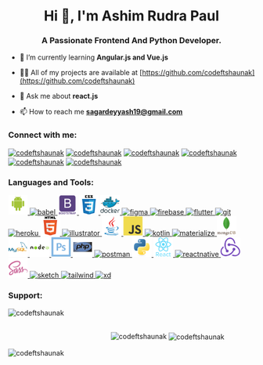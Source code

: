 <h1 align="center">Hi 👋, I'm Ashim Rudra Paul</h1>
<h3 align="center">A Passionate Frontend And Python Developer.</h3>

- 🌱 I’m currently learning **Angular.js and Vue.js**

- 👨‍💻 All of my projects are available at [https://github.com/codeftshaunak](https://github.com/codeftshaunak)

- 💬 Ask me about **react.js**

- 📫 How to reach me **sagardeyyash19@gmail.com**

<h3 align="left">Connect with me:</h3>
<p align="left">
        <a href="https://codepen.io/codeftshaunak" target="blank"><img align="center"
                        src="https://raw.githubusercontent.com/rahuldkjain/github-profile-readme-generator/master/src/images/icons/Social/codepen.svg"
                        alt="codeftshaunak" height="30" width="40" /></a>
        <a href="https://twitter.com/codeftshaunak" target="blank"><img align="center"
                        src="https://raw.githubusercontent.com/rahuldkjain/github-profile-readme-generator/master/src/images/icons/Social/twitter.svg"
                        alt="codeftshaunak" height="30" width="40" /></a>
        <a href="https://linkedin.com/in/codeftshaunak" target="blank"><img align="center"
                        src="https://raw.githubusercontent.com/rahuldkjain/github-profile-readme-generator/master/src/images/icons/Social/linked-in-alt.svg"
                        alt="codeftshaunak" height="30" width="40" /></a>
        <a href="https://codesandbox.com/codeftshaunak" target="blank"><img align="center"
                        src="https://cdn.jsdelivr.net/npm/simple-icons@3.0.1/icons/codesandbox.svg" alt="codeftshaunak"
                        height="30" width="40" /></a>
        <a href="https://fb.com/codeftshaunak" target="blank"><img align="center"
                        src="https://raw.githubusercontent.com/rahuldkjain/github-profile-readme-generator/master/src/images/icons/Social/facebook.svg"
                        alt="codeftshaunak" height="30" width="40" /></a>
        <a href="https://instagram.com/codeftshaunak" target="blank"><img align="center"
                        src="https://raw.githubusercontent.com/rahuldkjain/github-profile-readme-generator/master/src/images/icons/Social/instagram.svg"
                        alt="codeftshaunak" height="30" width="40" /></a>
</p>

<h3 align="left">Languages and Tools:</h3>
<p align="left"> <a href="https://developer.android.com" target="_blank"> <img
                        src="https://raw.githubusercontent.com/devicons/devicon/master/icons/android/android-original-wordmark.svg"
                        alt="android" width="40" height="40" /> </a> <a href="https://babeljs.io/" target="_blank"> <img
                        src="https://www.vectorlogo.zone/logos/babeljs/babeljs-icon.svg" alt="babel" width="40"
                        height="40" /> </a> <a href="https://getbootstrap.com" target="_blank"> <img
                        src="https://raw.githubusercontent.com/devicons/devicon/master/icons/bootstrap/bootstrap-plain-wordmark.svg"
                        alt="bootstrap" width="40" height="40" /> </a> <a href="https://www.w3schools.com/css/"
                target="_blank"> <img
                        src="https://raw.githubusercontent.com/devicons/devicon/master/icons/css3/css3-original-wordmark.svg"
                        alt="css3" width="40" height="40" /> </a> <a href="https://www.docker.com/" target="_blank">
                <img src="https://raw.githubusercontent.com/devicons/devicon/master/icons/docker/docker-original-wordmark.svg"
                        alt="docker" width="40" height="40" /> </a> <a href="https://www.figma.com/" target="_blank">
                <img src="https://www.vectorlogo.zone/logos/figma/figma-icon.svg" alt="figma" width="40" height="40" />
        </a> <a href="https://firebase.google.com/" target="_blank"> <img
                        src="https://www.vectorlogo.zone/logos/firebase/firebase-icon.svg" alt="firebase" width="40"
                        height="40" /> </a> <a href="https://flutter.dev" target="_blank"> <img
                        src="https://www.vectorlogo.zone/logos/flutterio/flutterio-icon.svg" alt="flutter" width="40"
                        height="40" /> </a> <a href="https://git-scm.com/" target="_blank"> <img
                        src="https://www.vectorlogo.zone/logos/git-scm/git-scm-icon.svg" alt="git" width="40"
                        height="40" /> </a> <a href="https://heroku.com" target="_blank"> <img
                        src="https://www.vectorlogo.zone/logos/heroku/heroku-icon.svg" alt="heroku" width="40"
                        height="40" /> </a> <a href="https://www.w3.org/html/" target="_blank"> <img
                        src="https://raw.githubusercontent.com/devicons/devicon/master/icons/html5/html5-original-wordmark.svg"
                        alt="html5" width="40" height="40" /> </a> <a
                href="https://www.adobe.com/in/products/illustrator.html" target="_blank"> <img
                        src="https://www.vectorlogo.zone/logos/adobe_illustrator/adobe_illustrator-icon.svg"
                        alt="illustrator" width="40" height="40" /> </a> <a href="https://www.java.com" target="_blank">
                <img src="https://raw.githubusercontent.com/devicons/devicon/master/icons/java/java-original.svg"
                        alt="java" width="40" height="40" /> </a> <a
                href="https://developer.mozilla.org/en-US/docs/Web/JavaScript" target="_blank"> <img
                        src="https://raw.githubusercontent.com/devicons/devicon/master/icons/javascript/javascript-original.svg"
                        alt="javascript" width="40" height="40" /> </a> <a href="https://kotlinlang.org"
                target="_blank"> <img src="https://www.vectorlogo.zone/logos/kotlinlang/kotlinlang-icon.svg"
                        alt="kotlin" width="40" height="40" /> </a> <a href="https://materializecss.com/"
                target="_blank"> <img
                        src="https://raw.githubusercontent.com/prplx/svg-logos/5585531d45d294869c4eaab4d7cf2e9c167710a9/svg/materialize.svg"
                        alt="materialize" width="40" height="40" /> </a> <a href="https://www.mongodb.com/"
                target="_blank"> <img
                        src="https://raw.githubusercontent.com/devicons/devicon/master/icons/mongodb/mongodb-original-wordmark.svg"
                        alt="mongodb" width="40" height="40" /> </a> <a href="https://www.mysql.com/" target="_blank">
                <img src="https://raw.githubusercontent.com/devicons/devicon/master/icons/mysql/mysql-original-wordmark.svg"
                        alt="mysql" width="40" height="40" /> </a> <a href="https://nodejs.org" target="_blank"> <img
                        src="https://raw.githubusercontent.com/devicons/devicon/master/icons/nodejs/nodejs-original-wordmark.svg"
                        alt="nodejs" width="40" height="40" /> </a> <a href="https://www.photoshop.com/en"
                target="_blank"> <img
                        src="https://raw.githubusercontent.com/devicons/devicon/master/icons/photoshop/photoshop-line.svg"
                        alt="photoshop" width="40" height="40" /> </a> <a href="https://www.php.net" target="_blank">
                <img src="https://raw.githubusercontent.com/devicons/devicon/master/icons/php/php-original.svg"
                        alt="php" width="40" height="40" /> </a> <a href="https://postman.com" target="_blank"> <img
                        src="https://www.vectorlogo.zone/logos/getpostman/getpostman-icon.svg" alt="postman" width="40"
                        height="40" /> </a> <a href="https://www.python.org" target="_blank"> <img
                        src="https://raw.githubusercontent.com/devicons/devicon/master/icons/python/python-original.svg"
                        alt="python" width="40" height="40" /> </a> <a href="https://reactjs.org/" target="_blank"> <img
                        src="https://raw.githubusercontent.com/devicons/devicon/master/icons/react/react-original-wordmark.svg"
                        alt="react" width="40" height="40" /> </a> <a href="https://reactnative.dev/" target="_blank">
                <img src="https://reactnative.dev/img/header_logo.svg" alt="reactnative" width="40" height="40" /> </a>
        <a href="https://redux.js.org" target="_blank"> <img
                        src="https://raw.githubusercontent.com/devicons/devicon/master/icons/redux/redux-original.svg"
                        alt="redux" width="40" height="40" /> </a> <a href="https://sass-lang.com" target="_blank"> <img
                        src="https://raw.githubusercontent.com/devicons/devicon/master/icons/sass/sass-original.svg"
                        alt="sass" width="40" height="40" /> </a> <a href="https://www.sketch.com/" target="_blank">
                <img src="https://www.vectorlogo.zone/logos/sketchapp/sketchapp-icon.svg" alt="sketch" width="40"
                        height="40" /> </a> <a href="https://tailwindcss.com/" target="_blank"> <img
                        src="https://www.vectorlogo.zone/logos/tailwindcss/tailwindcss-icon.svg" alt="tailwind"
                        width="40" height="40" /> </a> <a href="https://www.adobe.com/products/xd.html" target="_blank">
                <img src="https://cdn.worldvectorlogo.com/logos/adobe-xd.svg" alt="xd" width="40" height="40" /> </a>
</p>

<h3 align="left">Support:</h3>
<p><a href="https://www.buymeacoffee.com/codeftshaunak"> <img align="left"
                        src="https://cdn.buymeacoffee.com/buttons/v2/default-yellow.png" height="50" width="210"
                        alt="codeftshaunak" /></a></p><br><br>

<p><img align="left"
                src="https://github-readme-stats.vercel.app/api/top-langs?username=codeftshaunak&show_icons=true&locale=en&layout=compact"
                alt="codeftshaunak" /></p>

<p>&nbsp;<img align="center"
                src="https://github-readme-stats.vercel.app/api?username=codeftshaunak&show_icons=true&locale=en"
                alt="codeftshaunak" /></p>

<p><img align="center" src="https://github-readme-streak-stats.herokuapp.com/?user=codeftshaunak&"
                alt="codeftshaunak" /></p>
